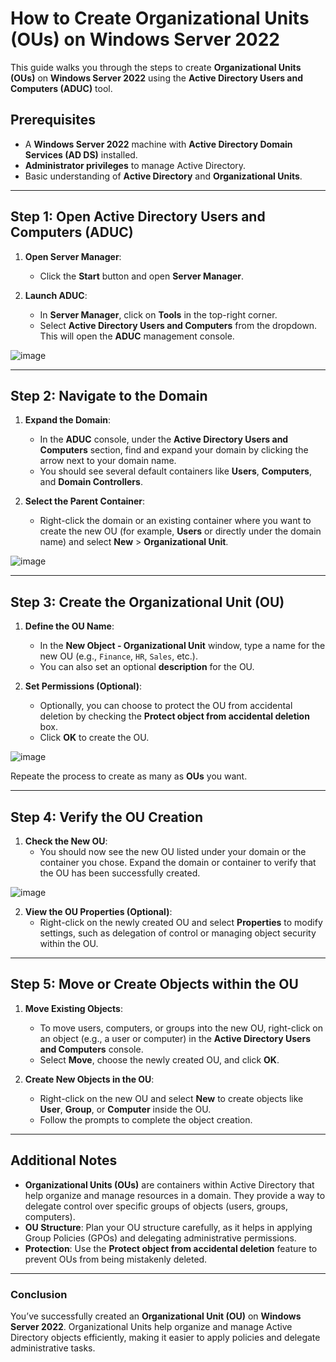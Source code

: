 # How to Create Organizational Units (OUs) on Windows Server 2022

This guide walks you through the steps to create **Organizational Units (OUs)** on **Windows Server 2022** using the **Active Directory Users and Computers (ADUC)** tool.

## Prerequisites

- A **Windows Server 2022** machine with **Active Directory Domain Services (AD DS)** installed.
- **Administrator privileges** to manage Active Directory.
- Basic understanding of **Active Directory** and **Organizational Units**.

---

## Step 1: Open Active Directory Users and Computers (ADUC)

1. **Open Server Manager**:
   - Click the **Start** button and open **Server Manager**.

2. **Launch ADUC**:
   - In **Server Manager**, click on **Tools** in the top-right corner.
   - Select **Active Directory Users and Computers** from the dropdown. This will open the **ADUC** management console.


![image](https://github.com/user-attachments/assets/dfc54dd3-d71f-444e-9757-51b44698df15)

---

## Step 2: Navigate to the Domain

1. **Expand the Domain**:
   - In the **ADUC** console, under the **Active Directory Users and Computers** section, find and expand your domain by clicking the arrow next to your domain name.
   - You should see several default containers like **Users**, **Computers**, and **Domain Controllers**.

2. **Select the Parent Container**:
   - Right-click the domain or an existing container where you want to create the new OU (for example, **Users** or directly under the domain name) and select **New** > **Organizational Unit**.


![image](https://github.com/user-attachments/assets/70f7d344-63ca-42ba-8f78-778ef26f7b64)

---

## Step 3: Create the Organizational Unit (OU)

1. **Define the OU Name**:
   - In the **New Object - Organizational Unit** window, type a name for the new OU (e.g., `Finance`, `HR`, `Sales`, etc.).
   - You can also set an optional **description** for the OU.

2. **Set Permissions (Optional)**:
   - Optionally, you can choose to protect the OU from accidental deletion by checking the **Protect object from accidental deletion** box.
   - Click **OK** to create the OU.

![image](https://github.com/user-attachments/assets/010e45de-e6ea-430b-9b76-2c83ec74ce9d)

Repeate the process to create as many as **OUs** you want.


---

## Step 4: Verify the OU Creation

1. **Check the New OU**:
   - You should now see the new OU listed under your domain or the container you chose. Expand the domain or container to verify that the OU has been successfully created.


![image](https://github.com/user-attachments/assets/d50e9d72-d5ed-49f3-a668-a04ad9238086)


2. **View the OU Properties (Optional)**:
   - Right-click on the newly created OU and select **Properties** to modify settings, such as delegation of control or managing object security within the OU.

---

## Step 5: Move or Create Objects within the OU

1. **Move Existing Objects**:
   - To move users, computers, or groups into the new OU, right-click on an object (e.g., a user or computer) in the **Active Directory Users and Computers** console.
   - Select **Move**, choose the newly created OU, and click **OK**.

2. **Create New Objects in the OU**:
   - Right-click on the new OU and select **New** to create objects like **User**, **Group**, or **Computer** inside the OU.
   - Follow the prompts to complete the object creation.

---

## Additional Notes

- **Organizational Units (OUs)** are containers within Active Directory that help organize and manage resources in a domain. They provide a way to delegate control over specific groups of objects (users, groups, computers).
- **OU Structure**: Plan your OU structure carefully, as it helps in applying Group Policies (GPOs) and delegating administrative permissions.
- **Protection**: Use the **Protect object from accidental deletion** feature to prevent OUs from being mistakenly deleted.
  
---

### Conclusion

You’ve successfully created an **Organizational Unit (OU)** on **Windows Server 2022**. Organizational Units help organize and manage Active Directory objects efficiently, making it easier to apply policies and delegate administrative tasks.

